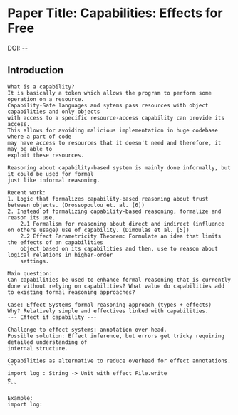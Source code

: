 # Paper Title: Capabilities: Effects for Free

DOI: --

## Introduction
    What is a capability?
    It is basically a token which allows the program to perform some operation on a resource.
    Capability-Safe languages and sytems pass resources with object capabilities and only objects
    with access to a specific resource-access capability can provide its access.
    This allows for avoiding malicious implementation in huge codebase where a part of code
    may have access to resources that it doesn't need and therefore, it may be able to 
    exploit these resources.

    Reasoning about capability-based system is mainly done informally, but it could be used for formal
    just like informal reasoning.

    Recent work:
    1. Logic that formalizes capability-based reasoning about trust between objects. (Drossopoulou et. al. [6])
    2. Instead of formalizing capability-based reasoning, formalize and reason its use.
        2.1 Formalism for reasoning about direct and indirect (influence on others usage) use of capability. (Dimoulas et al. [5])
        2.2 Effect Parametricity Theorem: Formulate an idea that limits the effects of an capabilities
        object based on its capabilities and then, use to reason about logical relations in higher-order
        settings.

    Main question:
    Can capabilities be used to enhance formal reasoning that is currently done without relying on capabilities? What value do capabilities add to existing formal reasoning approaches?

    Case: Effect Systems formal reasoning approach (types + effects)
    Why? Relatively simple and effectives linked with capabilities.
    --- Effect if capability ---
     
    Challenge to effect systems: annotation over-head.
    Possible solution: Effect inference, but errors get tricky requiring detailed understanding of
    internal structure. 

    Capabilities as alternative to reduce overhead for effect annotations.
    ```
    import log : String -> Unit with effect File.write
    e
    ```
    
    Example:
    import log: